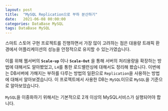 ```yaml
---
layout: post
title:  "MySQL Replication으로 부하 분산하기"
date:   2021-06-08 00:00:00
categories: DataBase MySQL
tags: DataBase MySQL
---
```

스마트 스토어 구현 프로젝트를 진행하면서 가장 많이 고려하는 점은 대용량 트래픽 환경에서 어플리케이션의 성능을 안정적으로 유지할 수 있는가였습니다.<br>  
이를 위해 웹서버의 __`Scale-up`__ 이나 __`Scale-Out`__ 을 통해 서버의 처리용량을 확장하는 방법에 대해서도 알아봤었고, `L4`를 통한 로드밸런싱에 대해서도 정리해 봤습니다. 
이번에는 DB서버에 가해지는 부하를 다루는 방법의 일환으로 `Replication`을 사용하는 방법에 대해서 알아보겠습니다. 
이 프로젝트에서 사용한 DB는 `MySQL`이므로 `MySQL`을 기준으로 알아보았습니다. <br> 
 <br> 
`MySQL`을 이중화하기 위해서는 기본적으로 2개 이상의 MySQL서비스가 실행되어야 합니다.



